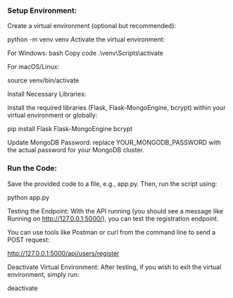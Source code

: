 ### Setup Environment:

Create a virtual environment (optional but recommended):

python -m venv venv
Activate the virtual environment:

For Windows:
bash
Copy code
.\venv\Scripts\activate

For macOS/Linux:

source venv/bin/activate

Install Necessary Libraries:

Install the required libraries (Flask, Flask-MongoEngine, bcrypt) within your virtual environment or globally:

pip install Flask Flask-MongoEngine bcrypt

Update MongoDB Password:
replace YOUR_MONGODB_PASSWORD with the actual password for your MongoDB cluster.

### Run the Code:

Save the provided code to a file, e.g., app.py. Then, run the script using:

python app.py

Testing the Endpoint:
With the API running (you should see a message like Running on http://127.0.0.1:5000/), you can test the registration endpoint.

You can use tools like Postman or curl from the command line to send a POST request:

http://127.0.0.1:5000/api/users/register

Deactivate Virtual Environment:
After testing, if you wish to exit the virtual environment, simply run:

deactivate
